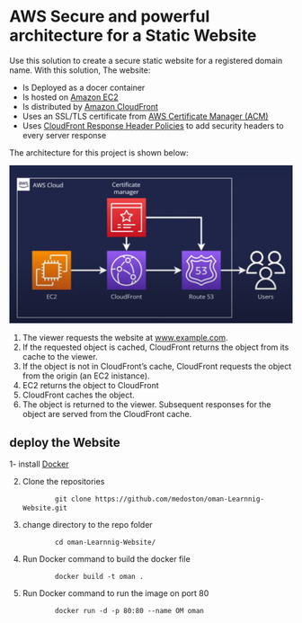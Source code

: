 # AWS Secure and powerful architecture for a Static Website

Use this solution to create a secure static website for a registered domain name. With this solution, The website:

- Is Deployed as a docer container 
- Is hosted on [Amazon EC2](https://aws.amazon.com/ec2/)
- Is distributed by [Amazon CloudFront](https://aws.amazon.com/cloudfront/)
- Uses an SSL/TLS certificate from [AWS Certificate Manager (ACM)](https://aws.amazon.com/certificate-manager/)
- Uses [CloudFront Response Header Policies](https://docs.aws.amazon.com/AmazonCloudFront/latest/DeveloperGuide/adding-response-headers.html) to add security headers to every server response

The architecture for this project is shown below:

![Architecture](assets/img/image_2024-09-19_064700960.png)

1. The viewer requests the website at www.example.com.
2. If the requested object is cached, CloudFront returns the object from its cache to the viewer.
3. If the object is not in CloudFront’s cache, CloudFront requests the object from the origin (an EC2 inistance).
4. EC2 returns the object to CloudFront
5. CloudFront caches the object.
6. The object is returned to the viewer. Subsequent responses for the object are served from the CloudFront cache.


## deploy the Website

1- install [Docker]([https://aws.amazon.com/ec2/](https://docs.docker.com/engine/install/ubuntu/))


2. Clone the repositories

   ```shell
           git clone https://github.com/medoston/oman-Learnnig-Website.git

   ```

3. change directory to the repo folder
   ```shell
           cd oman-Learnnig-Website/
   ```

4. Run Docker command to build the docker file

   ```shell
           docker build -t oman . 
   ```

5. Run Docker command to run the image on port 80 

   ```shell
           docker run -d -p 80:80 --name OM oman 
   ```


   
